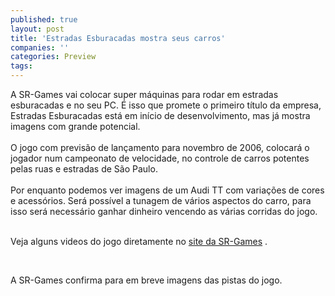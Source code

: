 ```yaml
---
published: true
layout: post
title: 'Estradas Esburacadas mostra seus carros'
companies: ''
categories: Preview
tags: 
---
```

A SR-Games vai colocar super máquinas para rodar em estradas esburacadas e no seu PC. É isso que promete o primeiro título da empresa, Estradas Esburacadas está em início de desenvolvimento, mas já mostra imagens com grande potencial.<br /><br />O jogo com previsão de lançamento para novembro de 2006, colocará o jogador num campeonato de velocidade, no controle de carros potentes pelas ruas e estradas de São Paulo.<br /><br />Por enquanto podemos ver imagens de um Audi TT com variações de cores e acessórios. Será possível a tunagem de vários aspectos do carro, para isso será necessário ganhar dinheiro vencendo as várias corridas do jogo.<br /><br />
 

 

Veja alguns videos do jogo diretamente no <a href="http://www.srgames.net" target="_blank">site da SR-Games</a>
.

<br />

 

 

A SR-Games confirma para em breve imagens das pistas do jogo.

<br />


